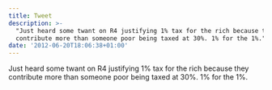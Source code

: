 ```yaml
---
title: Tweet
description: >-
  "Just heard some twant on R4 justifying 1% tax for the rich because they
  contribute more than someone poor being taxed at 30%. 1% for the 1%."
date: '2012-06-20T18:06:38+01:00'
---
```

Just heard some twant on R4 justifying 1% tax for the rich because they contribute more than someone poor being taxed at 30%. 1% for the 1%.
